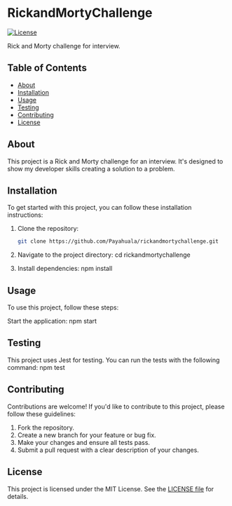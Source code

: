 # RickandMortyChallenge

[![License](https://img.shields.io/badge/license-ISC-blue.svg)](LICENSE)

Rick and Morty challenge for interview.

## Table of Contents

- [About](#about)
- [Installation](#installation)
- [Usage](#usage)
- [Testing](#testing)
- [Contributing](#contributing)
- [License](#license)

## About

This project is a Rick and Morty challenge for an interview. It's designed to show my developer skills creating a solution to a problem.

## Installation

To get started with this project, you can follow these installation instructions:

1. Clone the repository:

   ```bash
   git clone https://github.com/Payahuala/rickandmortychallenge.git

   ```

2. Navigate to the project directory:
   cd rickandmortychallenge


3. Install dependencies:
    npm install

## Usage
To use this project, follow these steps:

Start the application:
npm start


## Testing
This project uses Jest for testing. You can run the tests with the following command:
npm test

## Contributing
Contributions are welcome! If you'd like to contribute to this project, please follow these guidelines:

1. Fork the repository.
2. Create a new branch for your feature or bug fix.
3. Make your changes and ensure all tests pass.
4. Submit a pull request with a clear description of your changes.

## License
This project is licensed under the MIT License. See the [LICENSE file](./licence.lic) for details.

